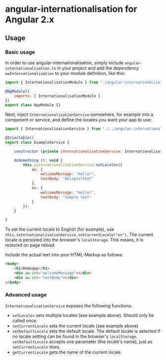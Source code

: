 # angular-internationalisation for Angular 2.x

## Usage
### Basic usage
In order to use angular-internationalisation, simply include `angular-internationalisation.ts` in your project and add the dependency `awInternationalisation` to your module definition, like this:
````javascript
import { InternationalisationModule } from "./angular-internationalisation";

@NgModule({
    imports: [ InternationalisationModule ]
})
export class AppModule {}
````

Next, inject `InternationalisationService` somewhere, for example into a component or service, and define the locales you want your app to use:
````javascript
import { InternationalisationService } from "./../angular-internationalisation";

@Injectable()
export class ExampleService {

    constructor (private internationalisationService: InternationalisationService) {}

    doSomething (): void {
        this.internationalisationService.setLocales({
            de: {
                welcomeMessage: "Hallo!",
                textBody: "Beispieltext"
            },
            en: {
                welcomeMessage: "Hello!",
                textBody: "Sample text"
            }
        });
    }

}
````
To set the current locale to English (for example), use `this.internationalisationService.setCurrentLocale("en")`. The current locale is persisted into the browser's `localStorage`. This means, it is restored on page reload.

Include the actual text into your HTML-Markup as follows:
````html
<body>
    <h1>Demoapp</h1>
    <div aw-int="welcomeMessage"></div>
    <div aw-int="textBody"></div>
</body>
````

### Advanced usage
`InternationalisationService` exposes the following functions:

- `setLocales` sets multiple locales (see example above). Should only be called once.
- `setCurrentLocale` sets the current locale (see example above)
- `setDefaultLocale` sets the default locale. The default locale is selected if no locale setting can be found in the browser's `localStorage`. `setDefaultLocale` accepts one parameter (the locale's name), just as `setCurrentLocale` does.
- `getCurrentLocale` gets the name of the current locale
